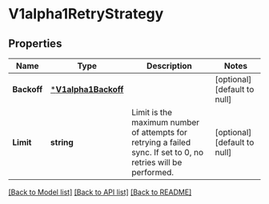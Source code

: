 # V1alpha1RetryStrategy

## Properties
Name | Type | Description | Notes
------------ | ------------- | ------------- | -------------
**Backoff** | [***V1alpha1Backoff**](v1alpha1Backoff.md) |  | [optional] [default to null]
**Limit** | **string** | Limit is the maximum number of attempts for retrying a failed sync. If set to 0, no retries will be performed. | [optional] [default to null]

[[Back to Model list]](../README.md#documentation-for-models) [[Back to API list]](../README.md#documentation-for-api-endpoints) [[Back to README]](../README.md)



